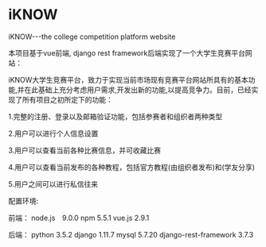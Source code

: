 # iKNOW
iKNOW---the college competition platform website


本项目基于vue前端, django rest framework后端实现了一个大学生竞赛平台网站：

iKNOW大学生竞赛平台，致力于实现当前市场现有竞赛平台网站所具有的基本功能,并在此基础上充分考虑用户需求,开发出新的功能,以提高竞争力。目前，已经实现了所有项目之初所定下的功能：

1.完整的注册、登录以及邮箱验证功能，包括参赛者和组织者两种类型

2.用户可以进行个人信息设置

3.用户可以查看当前各种比赛信息，并可收藏比赛

4.用户可以查看当前发布的各种教程，包括官方教程(由组织者发布)和(学友分享)

5.用户之间可以进行私信往来

配置环境:

前端：
node.js　9.0.0
npm 5.5.1
vue.js 2.9.1

后端：
python 3.5.2
django 1.11.7
mysql 5.7.20
django-rest-framework 3.7.3

